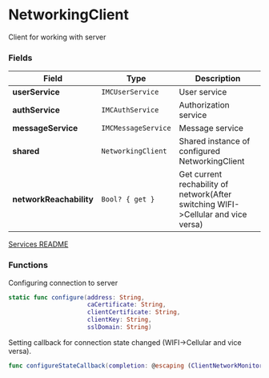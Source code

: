 # NetworkingClient

Client for working with server



### Fields

| Field | Type | Description |
| ------ | ------ | ------ |
| **userService** | ```IMCUserService```  | User service |
| **authService** | ```IMCAuthService```  | Authorization service |
| **messageService** | ```IMCMessageService```  | Message service |
| **shared** | ```NetworkingClient```  | Shared instance of configured NetworkingClient |
| **networkReachability** | ```Bool? { get }``` | Get current rechability of network(After switching WIFI->Cellular and vice versa) |

[Services README][Services]

### Functions

Configuring connection to server

```swift
static func configure(address: String,
                      caCertificate: String,
                      clientCertificate: String,
                      clientKey: String,
                      sslDomain: String)
```

Setting callback for connection state changed (WIFI->Cellular and vice versa).

```swift
func configureStateCallback(completion: @escaping (ClientNetworkMonitor.State) -> Void)
```

   [Services]: <https://github.com/Alexpop2/MessagesClientGRPC/tree/master/documentation/services/README.md>